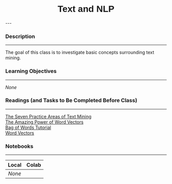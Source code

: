<h1  style="font-family:  Verdana,  Geneva,  sans-serif;  text-align:center">Text  and  NLP</h1> 
--- 
 
###  Description 
--- 
 
The  goal  of  this  class  is  to  investigate  basic  concepts  surrounding  text  mining. 
 
###  Learning  Objectives 
---   
 
*None* 
 
###  Readings  (and  Tasks  to  Be  Completed  Before  Class) 
--- 
 
[The  Seven  Practice  Areas  of  Text  Mining](http://cdn2.hubspot.net/hubfs/2176909/Whitepaper_The_Seven_Practice_Areas_of_Text_Analytics_Chapter_2_Excerpt.pdf?t=1469213247687)<br>[The  Amazing  Power  of  Word  Vectors](https://blog.acolyer.org/2016/04/21/the-amazing-power-of-word-vectors/)<br>[Bag  of  Words  Tutorial](https://www.kaggle.com/c/word2vec-nlp-tutorial/details/part-1-for-beginners-bag-of-words)<br>[Word  Vectors](https://www.kaggle.com/c/word2vec-nlp-tutorial/details/part-2-word-vectors) 
 
###  Notebooks 
--- 
 
|    Local    |    Colab  | 
|    :---:    |    :-----    | 
|*None*||
